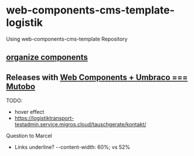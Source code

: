 # web-components-cms-template-logistik
Using web-components-cms-template Repository

## [organize components](https://wiki.migros.net/display/OCC/Web+Components+CMS+Template)

## Releases with [Web Components + Umbraco === Mutobo](http://mutobo.ch/)

TODO:
- hover effect
- https://logistiktransport-testadmin.service.migros.cloud/tauschgerate/kontakt/

Question to Marcel
- Links underline?
--content-width: 60%; vs 52%